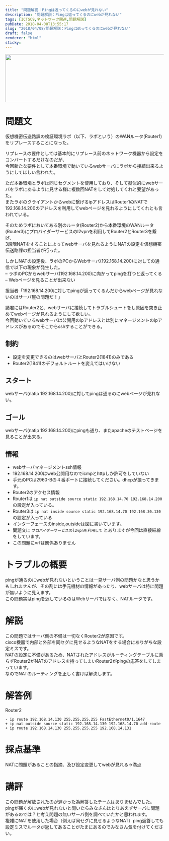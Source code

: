 ```yaml
---
title: "問題解説：Pingは返ってくるのにwebが見れない"
description: "問題解説：Pingは返ってくるのにwebが見れない"
tags: [ICTSC9,ネットワーク関連,問題解説]
pubDate: 2018-04-08T13:55:17
slug: "2018/04/08/問題解説：Pingは返ってくるのにwebが見れない"
draft: false
renderer: "html"
sticky: 
---
```


<p><img decoding="async" loading="lazy" src="/images/wp/2018/04/NAS-300x76.jpg.webp" alt="" width="600" height="152" class="alignnone size-medium wp-image-1693"></p>
<h1>問題文</h1>
<p>仮想機密伝送路課の検証環境ラボ（以下、ラボという）のWANルータ(Router1)をリプレースすることになった。</p>
<p>リプレースの要件としては基本的にリプレース前のネットワーク機器から設定をコンバートするだけなのだが、<br />
今回新たな要件として本番環境で動いているwebサーバにラボから接続出来るようにしてほしい言われた。</p>
<p>ただ本番環境とラボは同じセグメントを使用しており、そして擬似的にwebサーバをラボにあるように見せる様に複数回NATをして対処してくれと要望があった。<br />
またラボのクライアントからwebに繋げるipアドレスはRouter1のNATで192.168.14.200のアドレスを利用してwebページを見れるようにしてくれとも言われている。</p>
<p>そのためラボにおいてある別のルータ(Router2)から本番環境のWANルータ(Router3)にプロバイダーサービスのl2vpnを利用してRouter2とRouter3を繋げ、<br />
3段階NATをすることによってwebサーバを見れるようにNATの設定を仮想機密伝送路課の担当者が行った。</p>
<p>しかしNATの設定後、ラボのPCからWebサーバ(192.168.14.200)に対しての通信で以下の現象が発生した。<br />
&#8211; ラボのPCからwebサーバ(192.168.14.200)に向かってpingを打つと返ってくる<br />
&#8211; Webページを見ることが出来ない</p>
<p>担当者「192.168.14.200に対してpingが返ってくるんだからwebページが見れないのはサーバ屋の問題だ！」</p>
<p>諸君にはRouter2と、webサーバに接続してトラブルシュートをし原因を突き止めてwebページが見れるようにして欲しい。<br />
今回動いているwebサーバは公開用のipアドレスとは別にマネージメントのipアドレスがあるのでそこからsshすることができる。</p>
<h2>制約</h2>
<ul>
<li>設定を変更できるのはwebサーバとRouter2(1841)のみである</li>
<li>Router2(1841)のデフォルトルートを変えてはいけない</li>
</ul>
<h2>スタート</h2>
<p>webサーバ(natip 192.168.14.200)に対してpingは通るのにwebページが見れない。</p>
<h2>ゴール</h2>
<p>webサーバ(natip 192.168.14.200)にpingも通り、またapacheのテストページを見ることが出来る。</p>
<h2>情報</h2>
<ul>
<li>webサーバマネージメントssh情報</li>
<li>192.168.14.200はweb公開用なのでicmpとhttpしか許可をしていない</li>
<li>手元のPCは2960-Bの４番ポートに接続してください。dhcpが振ってきます。</li>
<li>Router2のアクセス情報</li>
<li>Router1は <code>ip nat outside source static 192.168.14.70 192.168.14.200</code>の設定が入っている。</li>
<li>Router3は <code>ip nat inside source static 192.168.14.70 192.168.30.130</code>の設定が入っている</li>
<li>インターフェースのinside,outsideは図に書いています。</li>
<li>問題文に <code>プロバイダーサービスのl2vpnを利用して</code> とありますが今回は直接結線をしています。</li>
<li>この問題にvrfは関係ありません</li>
</ul>
<h1>トラブルの概要</h1>
<p>pingが通るのにwebが見れないということは一見サーバ側の問題かなと思うかもしれませんが、その割には手元機材の情報があったり、webサーバは特に問題が無いように見えます。<br />
この問題実はpingを返しているのはWebサーバではなく、NATルータです。</p>
<h1>解説</h1>
<p>この問題ではサーバ側の不備は一切なくRouter2が原因です。<br />
cisco機器で内部と外部を同セグに見せるようなNATをする場合にありがちな設定ミスです。<br />
NATの設定に不備があるため、NATされたアドレスがルーティングテーブルに乗らずRouter2がNATのアドレスを持ってしまいRouter2がpingの応答をしてしまっています。<br />
なのでNATのルーティングを正しく書けば解決します。</p>
<h1>解答例</h1>
<p>Router2</p>
<pre class="brush: plain; title: ; title: ; notranslate" title=""><code>- ip route 192.168.14.130 255.255.255.255 FastEthernet0/1.1647
+ ip nat outside source static 192.168.14.130 192.168.14.70 add-route
+ ip route 192.168.14.130 255.255.255.255 192.168.14.131</code></pre>
<h1>採点基準</h1>
<p>NATに問題があることの指摘、及び設定変更してwebが見れる→満点</p>
<h1>講評</h1>
<p>この問題が解放されたのが遅かった為解答したチームはありませんでした。<br />
pingが届くのにwebが見れないと聞いたらみなさんはとりあえずサーバに問題があるのでは？と考え問題の無いサーバ側を調べていたかと思われます。<br />
複雑にNATを使用した場合（例えば同セグに見せるようなNAT）ping返答しても設定ミスでルータが返してあることがたまにあるのでみなさん気を付けてください。</p>

